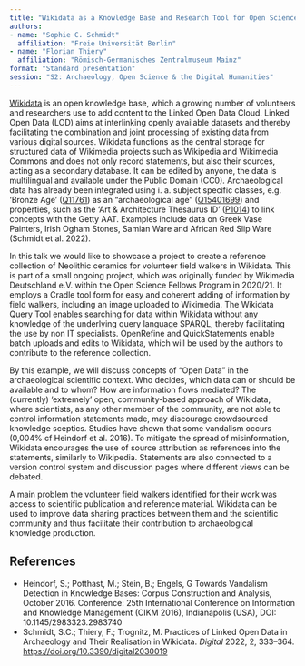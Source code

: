 ```yaml
---
title: "Wikidata as a Knowledge Base and Research Tool for Open Science in Archaeology"
authors:
- name: "Sophie C. Schmidt"
  affiliation: "Freie Universität Berlin"
- name: "Florian Thiery"
  affiliation: "Römisch-Germanisches Zentralmuseum Mainz"
format: "Standard presentation"
session: "S2: Archaeology, Open Science & the Digital Humanities"
---
```


[Wikidata](https://www.wikidata.org) is an open knowledge base, which a growing number of volunteers and researchers use to add content to the Linked Open Data Cloud. Linked Open Data (LOD) aims at interlinking openly available datasets and thereby facilitating the combination and joint processing of existing data from various digital sources. Wikidata functions as the central storage for structured data of Wikimedia projects such as Wikipedia and Wikimedia Commons and does not only record statements, but also their sources, acting as a secondary database. It can be edited by anyone, the data is multilingual and available under the Public Domain (CC0).  Archaeological data has already been integrated using i. a. subject specific classes, e.g. ‘Bronze Age’ ([Q11761](https://www.wikidata.org/wiki/Q11761)) as an “archaeological age” ([Q15401699](https://www.wikidata.org/wiki/Q15401699)) and properties, such as the ‘Art & Architecture Thesaurus ID’ ([P1014](https://www.wikidata.org/wiki/Property:P1014)) to link concepts with the Getty AAT. Examples include data on Greek Vase Painters, Irish Ogham Stones, Samian Ware and African Red Slip Ware (Schmidt et al.  2022).

In this talk we would like to showcase a project to create a reference collection of Neolithic ceramics for volunteer field walkers in Wikidata. This is part of a small ongoing project, which was originally funded by Wikimedia Deutschland e.V. within the Open Science Fellows Program in 2020/21. It employs a Cradle tool form for easy and coherent adding of information by field walkers, including an image uploaded to Wikimedia. The Wikidata Query Tool enables searching for data within Wikidata without any knowledge of the underlying query language SPARQL, thereby facilitating the use by non IT specialists. OpenRefine and QuickStatements enable batch uploads and edits to Wikidata, which will be used by the authors to contribute to the reference collection.

By this example, we will discuss concepts of “Open Data” in the archaeological scientific context.  Who decides, which data can or should be available and to whom? How are information flows mediated? The (currently) ‘extremely’ open, community-based approach of Wikidata, where scientists, as any other member of the community, are not able to control information statements made, may discourage crowdsourced knowledge sceptics. Studies have shown that some vandalism occurs (0,004% cf Heindorf et al. 2016). To mitigate the spread of misinformation, Wikidata encourages the use of source attribution as references into the statements, similarly to Wikipedia. Statements are also connected to a version control system and discussion pages where different views can be debated.

A main problem the volunteer field walkers identified for their work was access to scientific publication and reference material. Wikidata can be used to improve data sharing practices between them and the scientific community and thus facilitate their contribution to archaeological knowledge production.

## References

* Heindorf, S.; Potthast, M.; Stein, B.; Engels, G Towards Vandalism Detection in Knowledge Bases: Corpus Construction and Analysis, October 2016. Conference: 25th International Conference on Information and Knowledge Management (CIKM 2016), Indianapolis (USA), DOI: 10.1145/2983323.2983740
* Schmidt, S.C.; Thiery, F.; Trognitz, M. Practices of Linked Open Data in Archaeology and Their Realisation in Wikidata. *Digital* 2022, 2, 333–364. https://doi.org/10.3390/digital2030019
